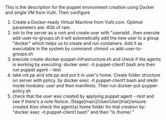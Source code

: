 This is the description for the puppet environment creation using Docker and single VM from Vultr. Then configure 

1. Create a Docker-ready Virtual Machine from Vultr.com. Optimal parameters are: 4Gb of ram.
2. ssh to the server as a root and create user with "useradd <username>, then execute add-user-to-groups.sh it will automatically add the new user to a group "docker" which helps us to create and run containers. Add it as executable in the system by command: chmod +x add-user-to-groups.sh
3. execute create-docker-puppet-infrastructure.sh and check if the agents is working by executing:
docker exec -it puppet-client1 bash
ans then run puppet agent --test
4. take init.pp and site.pp and put it in user's home. Create folder structure on server with policy. by docker exec -it puppet-client1 bash and mkdir inside modules: user and then manifests. Then run docker-put-puppet-policy.sh 
5. check that the user was created by applying puppet agent --test and see if there's a note Notice: /Stage[main]/User/User[trial]/ensure: created
Also check the agent(s) home folder for trial creation by:
"docker exec -it puppet-client1 bash"
and then "ls /home/ "
